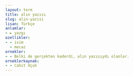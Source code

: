 ```yaml
---
layout: term
title: alın yazısı
slug: alin-yazisi
lisan: Türkçe
anlamlar:
- ► yazgı
ozellikler:
- - isim
  - mecaz
ornekler:
- - Belki de gerçekten kaderdi, alın yazısıydı olanlar.
orneklerkaynak:
- - Cahit Uçuk
---
```

